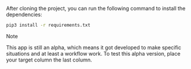 After cloning the project, you can run the following command to install the dependencies:

```bash
pip3 install -r requirements.txt
```
> [!NOTE]
> This app is still an alpha, which means it got developed to make specific situations and at least a workflow work.
> To test this alpha version, place your target column the last column.
